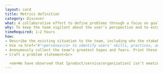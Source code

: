 ```yaml
---
layout: card
title: Metrics definition
category: Discover
what: A collaborative effort to define problems through a focus on goals and the criteria by which a team will measure a solution’s impact on those problems.
why: To keep the team vigilant about the user’s perspective and to establish a user-centered framework for passively measuring over time. Research keeps us vigilant about building metrics that emphasize the user’s perspective rather than metrics that make us appear good at our jobs.
timeRequired: 1–2 hours
how:
- Describe the existing situation to the team, including who the stakeholders are and what their stake is.
- Use <a href="#">personas</a> to identify users’ skills, practices, and behaviors. Decide which you want to promote (and how you would measure that). Next, look at personas’ pain points and consider how you would alleviate them (and how you would measure that).
- Anonymously collect the team’s greatest hopes and fears. Print these out, group them by topic, and discuss. Think about how you can measure throughout the project whether it is aligning with your collective hopes or deviating toward your collective fears.
- Craft a problem statement<br>

  <em>We have observed that [product/service/organization] isn’t meeting [these goals/needs], which is causing [this adverse effect]. How might we improve so that our team/organization is more successful based on [these measurable criteria]?</em>
---
```


